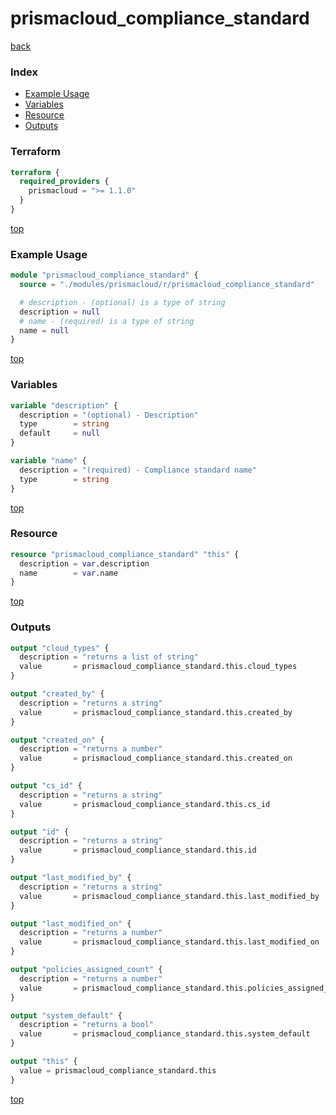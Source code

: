 # prismacloud_compliance_standard

[back](../prismacloud.md)

### Index

- [Example Usage](#example-usage)
- [Variables](#variables)
- [Resource](#resource)
- [Outputs](#outputs)

### Terraform

```terraform
terraform {
  required_providers {
    prismacloud = ">= 1.1.0"
  }
}
```

[top](#index)

### Example Usage

```terraform
module "prismacloud_compliance_standard" {
  source = "./modules/prismacloud/r/prismacloud_compliance_standard"

  # description - (optional) is a type of string
  description = null
  # name - (required) is a type of string
  name = null
}
```

[top](#index)

### Variables

```terraform
variable "description" {
  description = "(optional) - Description"
  type        = string
  default     = null
}

variable "name" {
  description = "(required) - Compliance standard name"
  type        = string
}
```

[top](#index)

### Resource

```terraform
resource "prismacloud_compliance_standard" "this" {
  description = var.description
  name        = var.name
}
```

[top](#index)

### Outputs

```terraform
output "cloud_types" {
  description = "returns a list of string"
  value       = prismacloud_compliance_standard.this.cloud_types
}

output "created_by" {
  description = "returns a string"
  value       = prismacloud_compliance_standard.this.created_by
}

output "created_on" {
  description = "returns a number"
  value       = prismacloud_compliance_standard.this.created_on
}

output "cs_id" {
  description = "returns a string"
  value       = prismacloud_compliance_standard.this.cs_id
}

output "id" {
  description = "returns a string"
  value       = prismacloud_compliance_standard.this.id
}

output "last_modified_by" {
  description = "returns a string"
  value       = prismacloud_compliance_standard.this.last_modified_by
}

output "last_modified_on" {
  description = "returns a number"
  value       = prismacloud_compliance_standard.this.last_modified_on
}

output "policies_assigned_count" {
  description = "returns a number"
  value       = prismacloud_compliance_standard.this.policies_assigned_count
}

output "system_default" {
  description = "returns a bool"
  value       = prismacloud_compliance_standard.this.system_default
}

output "this" {
  value = prismacloud_compliance_standard.this
}
```

[top](#index)